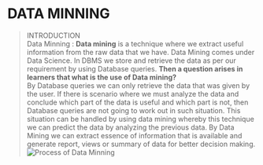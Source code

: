 # DATA MINNING
> INTRODUCTION<br>
Data Minning
: **Data mining** is a technique where we extract useful information from the raw data that we have. Data
Mining comes under Data Science. In DBMS we store and retrieve the data as per our requirement
by using Database queries.
**Then a question arises in learners that what is the use of Data mining?**<br>
By Database queries we can only retrieve the data that was given by the user. If there is scenario
where we must analyze the data and conclude which part of the data is useful and which part is not,
then Database queries are not going to work out in such situation. This situation can be handled by
using data mining whereby this technique we can predict the data by analyzing the previous data. By
Data Mining we can extract essence of information that is available and generate report, views or
summary of data for better decision making.
![Process of Data Minning ](abc.jpg)



